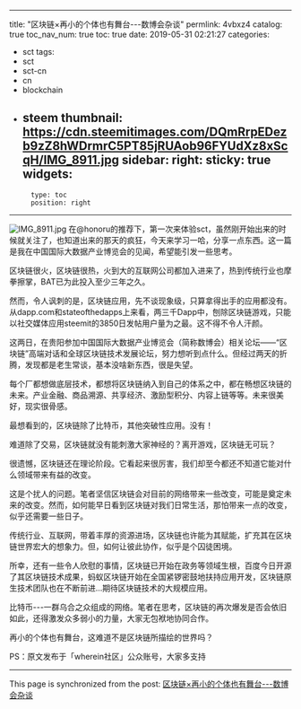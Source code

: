 
---
title: "区块链×再小的个体也有舞台---数博会杂谈"
permlink: 4vbxz4
catalog: true
toc_nav_num: true
toc: true
date: 2019-05-31 02:21:27
categories:
- sct
tags:
- sct
- sct-cn
- cn
- blockchain
- steem
thumbnail: https://cdn.steemitimages.com/DQmRrpEDezb9zZ8hWDrmrC5PT85jRUAob96FYUdXz8xScqH/IMG_8911.jpg
sidebar:
    right:
        sticky: true
widgets:
    -
        type: toc
        position: right
---


![IMG_8911.jpg](https://cdn.steemitimages.com/DQmRrpEDezb9zZ8hWDrmrC5PT85jRUAob96FYUdXz8xScqH/IMG_8911.jpg)
​
在@honoru的推荐下，第一次来体验sct，虽然刚开始出来的时候就关注了，也知道出来的那天的疯狂，今天来学习一哈，分享一点东西。这一篇是我在中国国际大数据产业博览会的见闻，希望能引发一些思考。

区块链很火，区块链很热，火到大的互联网公司都加入进来了，热到传统行业也摩拳擦掌，BAT已为此投入至少三年之久。

然而，令人讽刺的是，区块链应用，先不谈现象级，只算拿得出手的应用都没有。从dapp.com和stateofthedapps上来看，两三千Dapp中，刨除区块链游戏，只能以社交媒体应用steemit的3850日发帖用户量为之最。这不得不令人汗颜。

这两日，在贵阳参加中国国际大数据产业博览会（简称数博会）相关论坛——“区块链”高端对话和全球区块链技术发展论坛，努力想听到点什么。但经过两天的折腾，发现都是老生常谈，基本没啥新东西，很是失望。

每个厂都想做底层技术，都想将区块链纳入到自己的体系之中，都在畅想区块链的未来。产业金融、商品溯源、共享经济、激励型积分、内容上链等等。未来很美好，现实很骨感。

最想看到的，区块链除了比特币，其他突破性应用。没有！

难道除了交易，区块链就没有能刺激大家神经的？离开游戏，区块链无可玩？

很遗憾，区块链还在理论阶段。它看起来很厉害，我们却至今都还不知道它能对什么领域带来有益的改变。

这是个扰人的问题。笔者坚信区块链会对目前的网络带来一些改变，可能是奠定未来的改变。然而，如何能早日看到区块链对我们日常生活，那怕带来一点的改变，似乎还需要一些日子。

传统行业、互联网，带着丰厚的资源进场，区块链也许能为其赋能，扩充其在区块链世界宏大的想象力。但，如何让彼此协作，似乎是个囚徒困境。

所幸，还有一些令人欣慰的事情，区块链已开始在政务等领域生根，百度今日开源了其区块链技术成果，蚂蚁区块链开始在全国紧锣密鼓地扶持应用开发，区块链原生技术团队也在不断前进...期待区块链技术的大规模应用。

比特币---一群乌合之众组成的网络。笔者在思考，区块链的再次爆发是否会依旧如此，还得激发众多弱小的力量，大家无包袱地协同合作。

再小的个体也有舞台，这难道不是区块链所描绘的世界吗？

PS：原文发布于「wherein社区」公众账号，大家多支持

- - -

This page is synchronized from the post: [区块链×再小的个体也有舞台---数博会杂谈](https://steemit.com/@iguazi123/4vbxz4)
